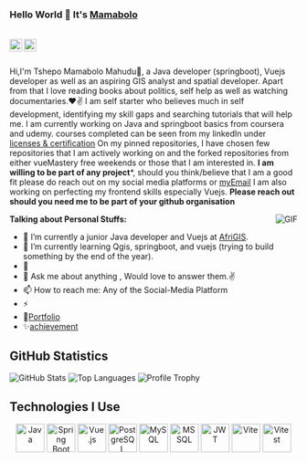 ### Hello World 👋 It's [Mamabolo](https://github.com/MamaboloGtub/MamaboloGtub)

<br/>


<a href="https://twitter.com/modifemamabolo" target="_blank">
<img align="left" alt="Saket Prag | Twitter" width="22px" src="https://cdn.jsdelivr.net/npm/simple-icons@v3/icons/twitter.svg" />
</a>
<a href="https://www.linkedin.com/in/tshepo-mamabolo-mahudu-7ab12333" target="_blank">
<img align="left" alt="Saket Prag" width="22px" src="https://cdn.jsdelivr.net/npm/simple-icons@v3/icons/linkedin.svg" />
</a>
<br />

<br />

Hi,I'm Tshepo Mamabolo Mahudu🙌, a Java developer (springboot), Vuejs developer as well as an aspiring GIS analyst and spatial developer. Apart from that I love reading books about politics, self help as well as watching documentaries.❤✌
I am self starter who believes much in self development,  identifying my skill gaps and searching tutorials that will help me.  I am currently working on Java and springboot basics from coursera and udemy.
courses completed can be seen from my linkedIn under [licenses & certification](https://www.linkedin.com/in/tshepo-mamabolo-mahudu-7ab12333/details/certifications/)
On my pinned repositories, I have chosen few repositories that I am actively working on and the forked repositories from either vueMastery free weekends or those that I am interested in.
**I am willing to be part of any project***,  should you think/believe that I am a good fit please do reach out on my social media platforms or [myEmail](mailto:tmmmmadi@gmail.com)
I am also working on perfecting my frontend skills especially Vuejs.  **Please reach out should you need me to be part of your github organisation**

<img align="right" alt="GIF" src="https://media.giphy.com/media/USV0ym3bVWQJJmNu3N/giphy.gif" />


**Talking about Personal Stuffs:**

- 🔭 I’m currently a junior Java developer and Vuejs at [AfriGIS](www.afrigis.co.za).
- 🌱 I’m currently learning Qgis, springboot, and vuejs (trying to build something by the end of the year).
- 👯 
- 💬 Ask me about anything , Would love to answer them.✌
- 📫 How to reach me: Any of the Social-Media Platform 
- ⚡ 
- 📝[Portfolio](https://github.com/MamaboloGtub/MamaboloGtub)
- ✨[achievement](https://github.com/MamaboloGtub?tab=achievements)


## GitHub Statistics

![GitHub Stats](https://github-readme-stats.vercel.app/api?username=MamaboloGtub&show_icons=true&theme=radical)
![Top Languages](https://github-readme-stats.vercel.app/api/top-langs/?username=MamaboloGtub&layout=compact&theme=radical)
![Profile Trophy](https://github-profile-trophy.vercel.app/?username=MamaboloGtub&theme=radical)

## Technologies I Use

<div align="center">
    <img src="https://cdn.jsdelivr.net/gh/devicons/devicon/icons/java/java-original.svg" alt="Java" width="50" height="50"/>
    <img src="https://cdn.jsdelivr.net/gh/devicons/devicon/icons/spring/spring-original.svg" alt="Spring Boot" width="50" height="50"/>
    <img src="https://cdn.jsdelivr.net/gh/devicons/devicon/icons/vuejs/vuejs-original.svg" alt="Vue.js" width="50" height="50"/>
    <img src="https://cdn.jsdelivr.net/gh/devicons/devicon/icons/postgresql/postgresql-original.svg" alt="PostgreSQL" width="50" height="50"/>
    <img src="https://cdn.jsdelivr.net/gh/devicons/devicon/icons/mysql/mysql-original.svg" alt="MySQL" width="50" height="50"/>
    <img src="https://cdn.jsdelivr.net/gh/devicons/devicon/icons/microsoftsqlserver/microsoftsqlserver-plain.svg" alt="MS SQL" width="50" height="50"/>
    <img src="https://cdn.jsdelivr.net/gh/devicons/devicon/icons/jwt/jwt-plain.svg" alt="JWT" width="50" height="50"/>
    <img src="https://cdn.jsdelivr.net/gh/devicons/devicon/icons/vite/vite-original.svg" alt="Vite" width="50" height="50"/>
    <img src="https://cdn.jsdelivr.net/gh/devicons/devicon/icons/vitest/vitest-plain.svg" alt="Vitest" width="50" height="50"/>
</div>
